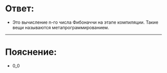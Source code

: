# Ответ:
- Это вычисление n-го числа Фибоначчи на этапе компиляции. Такие вещи называются метапрограммированием.
---

# Пояснение:
-  0_0
